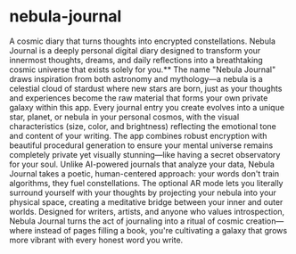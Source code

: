 # nebula-journal
A cosmic diary that turns thoughts into encrypted constellations.
Nebula Journal is a deeply personal digital diary designed to transform your innermost thoughts, dreams, and daily reflections into a breathtaking cosmic universe that exists solely for you.** The name "Nebula Journal" draws inspiration from both astronomy and mythology—a nebula is a celestial cloud of stardust where new stars are born, just as your thoughts and experiences become the raw material that forms your own private galaxy within this app. Every journal entry you create evolves into a unique star, planet, or nebula in your personal cosmos, with the visual characteristics (size, color, and brightness) reflecting the emotional tone and content of your writing. The app combines robust encryption with beautiful procedural generation to ensure your mental universe remains completely private yet visually stunning—like having a secret observatory for your soul. Unlike AI-powered journals that analyze your data, Nebula Journal takes a poetic, human-centered approach: your words don't train algorithms, they fuel constellations. The optional AR mode lets you literally surround yourself with your thoughts by projecting your nebula into your physical space, creating a meditative bridge between your inner and outer worlds. Designed for writers, artists, and anyone who values introspection, Nebula Journal turns the act of journaling into a ritual of cosmic creation—where instead of pages filling a book, you're cultivating a galaxy that grows more vibrant with every honest word you write.  
